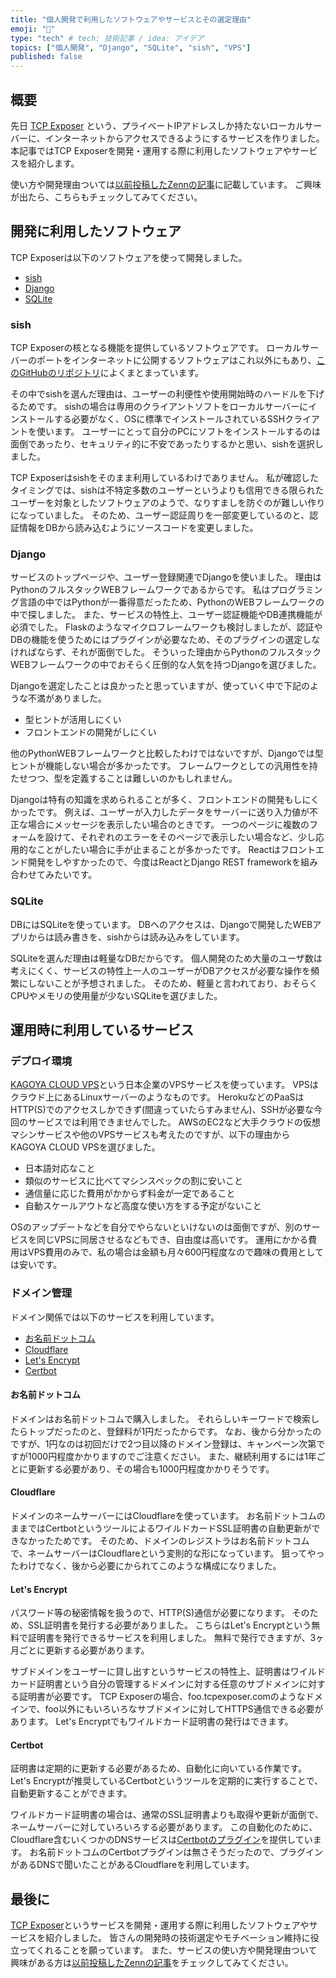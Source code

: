 ```yaml
---
title: "個人開発で利用したソフトウェアやサービスとその選定理由"
emoji: "📝"
type: "tech" # tech: 技術記事 / idea: アイデア
topics: ["個人開発", "Django", "SQLite", "sish", "VPS"]
published: false
---
```



## 概要
先日 [TCP Exposer](https://www.tcpexposer.com/) という、プライベートIPアドレスしか持たないローカルサーバーに、インターネットからアクセスできるようにするサービスを作りました。
本記事ではTCP Exposerを開発・運用する際に利用したソフトウェアやサービスを紹介します。

使い方や開発理由ついては[以前投稿したZennの記事](https://zenn.dev/teasy/articles/tcpexposer-intoroduction)に記載しています。
ご興味が出たら、こちらもチェックしてみてください。


<!-- ---------------------------------------------------------------------- -->


## 開発に利用したソフトウェア

TCP Exposerは以下のソフトウェアを使って開発しました。

- [sish](https://github.com/antoniomika/sish)
- [Django](https://docs.djangoproject.com/ja/4.0/)
- [SQLite](https://www.sqlite.org/index.html)


<!-- ---------------------------------------------------------------------- -->


### sish

TCP Exposerの核となる機能を提供しているソフトウェアです。
ローカルサーバーのポートをインターネットに公開するソフトウェアはこれ以外にもあり、[このGitHubのリポジトリ](https://github.com/anderspitman/awesome-tunneling)によくまとまっています。

その中でsishを選んだ理由は、ユーザーの利便性や使用開始時のハードルを下げるためです。
sishの場合は専用のクライアントソフトをローカルサーバーにインストールする必要がなく、OSに標準でインストールされているSSHクライアントを使います。
ユーザーにとって自分のPCにソフトをインストールするのは面倒であったり、セキュリティ的に不安であったりするかと思い、sishを選択しました。

TCP Exposerはsishをそのまま利用しているわけでありません。
私が確認したタイミングでは、sishは不特定多数のユーザーというよりも信用できる限られたユーザーを対象としたソフトウェアのようで、なりすましを防ぐのが難しい作りになっていました。
そのため、ユーザー認証周りを一部変更しているのと、認証情報をDBから読み込むようにソースコードを変更しました。


<!-- ---------------------------------------------------------------------- -->


### Django

サービスのトップページや、ユーザー登録関連でDjangoを使いました。
理由はPythonのフルスタックWEBフレームワークであるからです。
私はプログラミング言語の中ではPythonが一番得意だったため、PythonのWEBフレームワークの中で探しました。
また、サービスの特性上、ユーザー認証機能やDB連携機能が必須でした。
Flaskのようなマイクロフレームワークも検討しましたが、認証やDBの機能を使うためにはプラグインが必要なため、そのプラグインの選定しなければならず、それが面倒でした。
そういった理由からPythonのフルスタックWEBフレームワークの中でおそらく圧倒的な人気を持つDjangoを選びました。


Djangoを選定したことは良かったと思っていますが、使っていく中で下記のような不満がありました。

- 型ヒントが活用しにくい
- フロントエンドの開発がしにくい

他のPythonWEBフレームワークと比較したわけではないですが、Djangoでは型ヒントが機能しない場合が多かったです。
フレームワークとしての汎用性を持たせつつ、型を定義することは難しいのかもしれません。

Djangoは特有の知識を求められることが多く、フロントエンドの開発もしにくかったです。
例えば、ユーザーが入力したデータをサーバーに送り入力値が不正な場合にメッセージを表示したい場合のときです。
一つのページに複数のフォームを設けて、それぞれのエラーをそのページで表示したい場合など、少し応用的なことがしたい場合に手が止まることが多かったです。
Reactはフロントエンド開発をしやすかったので、今度はReactとDjango REST frameworkを組み合わせてみたいです。


<!-- ---------------------------------------------------------------------- -->


### SQLite

DBにはSQLiteを使っています。
DBへのアクセスは、Djangoで開発したWEBアプリからは読み書きを、sishからは読み込みをしています。

SQLiteを選んだ理由は軽量なDBだからです。
個人開発のため大量のユーザ数は考えにくく、サービスの特性上一人のユーザーがDBアクセスが必要な操作を頻繁にしないことが予想されました。
そのため、軽量と言われており、おそらくCPUやメモリの使用量が少ないSQLiteを選びました。


<!-- ---------------------------------------------------------------------- -->


## 運用時に利用しているサービス

### デプロイ環境

[KAGOYA CLOUD VPS](https://www.kagoya.jp/cloud/vps/price/)という日本企業のVPSサービスを使っています。
VPSはクラウド上にあるLinuxサーバーのようなものです。
HerokuなどのPaaSはHTTP(S)でのアクセスしかできず(間違っていたらすみません)、SSHが必要な今回のサービスでは利用できませんでした。
AWSのEC2など大手クラウドの仮想マシンサービスや他のVPSサービスも考えたのですが、以下の理由からKAGOYA CLOUD VPSを選びました。

- 日本語対応なこと
- 類似のサービスに比べてマシンスペックの割に安いこと
- 通信量に応じた費用がかからず料金が一定であること
- 自動スケールアウトなど高度な使い方をする予定がないこと

OSのアップデートなどを自分でやらないといけないのは面倒ですが、別のサービスを同じVPSに同居させるなどもでき、自由度は高いです。
運用にかかる費用はVPS費用のみで、私の場合は金額も月々600円程度なので趣味の費用としては安いです。


<!-- ---------------------------------------------------------------------- -->


### ドメイン管理

ドメイン関係では以下のサービスを利用しています。

- [お名前ドットコム](https://www.onamae.com/)
- [Cloudflare](https://www.cloudflare.com/ja-jp/)
- [Let's Encrypt](https://letsencrypt.org/ja/)
- [Certbot](https://letsencrypt.org/ja/docs/client-options/)


#### お名前ドットコム
ドメインはお名前ドットコムで購入しました。
それらしいキーワードで検索したらトップだったのと、登録料が1円だったからです。
なお、後から分かったのですが、1円なのは初回だけで2つ目以降のドメイン登録は、キャンペーン次第ですが1000円程度かかりますのでご注意ください。
また、継続利用するには1年ごとに更新する必要があり、その場合も1000円程度かかりそうです。


#### Cloudflare
ドメインのネームサーバーにはCloudflareを使っています。
お名前ドットコムのままではCertbotというツールによるワイルドカードSSL証明書の自動更新ができなかったためです。
そのため、ドメインのレジストラはお名前ドットコムで、ネームサーバーはCloudflareという変則的な形になっています。
狙ってやったわけでなく、後から必要にかられてこのような構成になりました。


#### Let's Encrypt
パスワード等の秘密情報を扱うので、HTTP(S)通信が必要になります。
そのため、SSL証明書を発行する必要がありました。
こちらはLet's Encryptという無料で証明書を発行できるサービスを利用しました。
無料で発行できますが、3ヶ月ごとに更新する必要があります。

サブドメインをユーザーに貸し出すというサービスの特性上、証明書はワイルドカード証明書という自分の管理するドメインに対する任意のサブドメインに対する証明書が必要です。
TCP Exposerの場合、foo.tcpexposer.comのようなドメインで、foo以外にもいろいろなサブドメインに対してHTTPS通信できる必要があります。
Let's Encryptでもワイルドカード証明書の発行はできます。


#### Certbot
証明書は定期的に更新する必要があるため、自動化に向いている作業です。
Let's Encryptが推奨しているCertbotというツールを定期的に実行することで、自動更新することができます。

ワイルドカード証明書の場合は、通常のSSL証明書よりも取得や更新が面倒で、ネームサーバーに対していろいろする必要があります。
この自動化のために、Cloudflare含むいくつかのDNSサービスは[Certbotのプラグイン](https://eff-certbot.readthedocs.io/en/stable/using.html#dns-plugins)を提供しています。
お名前ドットコムのCertbotプラグインは無さそうだったので、プラグインがあるDNSで聞いたことがあるCloudflareを利用しています。


<!-- ---------------------------------------------------------------------- -->


## 最後に

[TCP Exposer](https://www.tcpexposer.com/)というサービスを開発・運用する際に利用したソフトウェアやサービスを紹介しました。
皆さんの開発時の技術選定やモチベーション維持に役立ってくれることを願っています。
また、サービスの使い方や開発理由ついて興味がある方は[以前投稿したZennの記事](https://zenn.dev/teasy/articles/tcpexposer-intoroduction)をチェックしてみてください。
